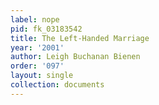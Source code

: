 ```yaml
---
label: nope
pid: fk_03183542
title: The Left-Handed Marriage
year: '2001'
author: Leigh Buchanan Bienen
order: '097'
layout: single
collection: documents
---
```

